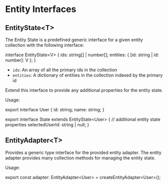 # Entity Interfaces

## EntityState&lt;T&gt;

The Entity State is a predefined generic interface for a given entity collection with the following interface:

<code-example header="EntityState Interface">
interface EntityState&lt;V&gt; {
  ids: string[] | number[];
  entities: { [id: string | id: number]: V };
}
</code-example>

- `ids`: An array of all the primary ids in the collection
- `entities`: A dictionary of entities in the collection indexed by the primary id

Extend this interface to provide any additional properties for the entity state.

Usage:

<code-example header="user.reducer.ts">
export interface User {
  id: string;
  name: string;
}

export interface State extends EntityState&lt;User&gt; {
  // additional entity state properties
  selectedUserId: string | null;
}
</code-example>

## EntityAdapter&lt;T&gt;

Provides a generic type interface for the provided entity adapter. The entity adapter provides many collection methods for managing the entity state.

Usage:

<code-example header="user.reducer.ts">
export const adapter: EntityAdapter&lt;User&gt; = createEntityAdapter&lt;User&gt;();
</code-example>
